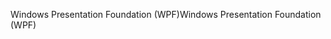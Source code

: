 <span data-ttu-id="0befb-101">Windows Presentation Foundation (WPF)</span><span class="sxs-lookup"><span data-stu-id="0befb-101">Windows Presentation Foundation (WPF)</span></span>
